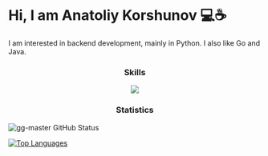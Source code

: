 # Hi, I am Anatoliy Korshunov 💻☕ 

I am interested in backend development, mainly in Python. I also like Go and Java.

<h3 align="center">Skills</h3>
<p align="center">
  <a href="https://skillicons.dev">
    <img src="https://skillicons.dev/icons?i=python,git,docker,postgres,linux,html,css,qt,js,raspberrypi,java,flask,cpp,go&perline=7" />
  </a>
</p>

<h3 align="center">Statistics</h3>
<picture>
  <source media="(prefers-color-scheme: white)" srcset="https://github-readme-stats.vercel.app/api?username=gg-master&show_icons=true&hide_border=true&count_private=true&theme=dark">
  <img alt="gg-master GitHub Status" src="https://github-readme-stats.vercel.app/api?username=gg-master&show_icons=true&hide_border=true&count_private=true&theme=light">
</picture>

[![Top Languages](https://github-readme-stats.vercel.app/api/top-langs/?username=gg-master&theme=dark)](https://github.com/gg-master)
